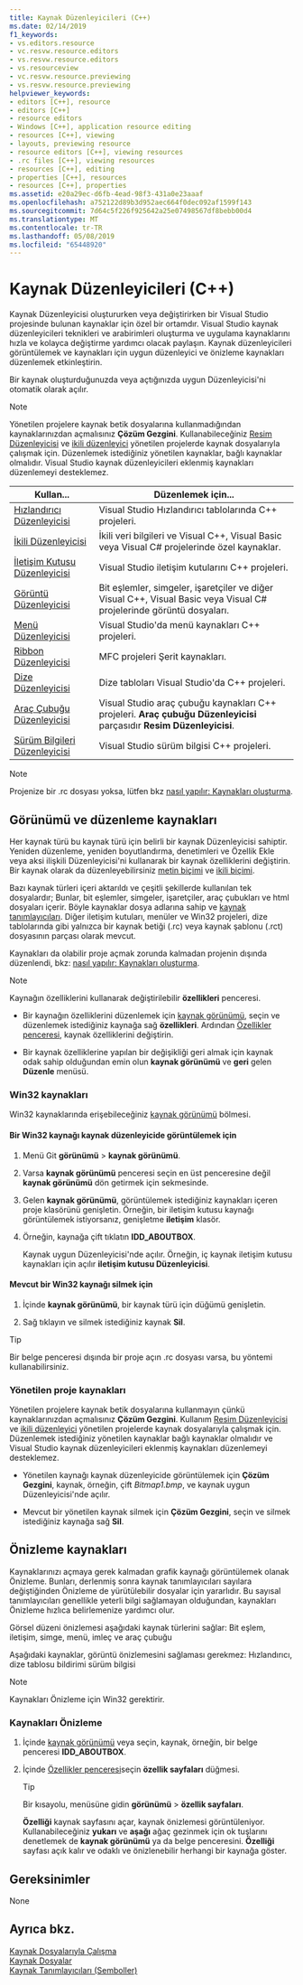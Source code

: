 ```yaml
---
title: Kaynak Düzenleyicileri (C++)
ms.date: 02/14/2019
f1_keywords:
- vs.editors.resource
- vc.resvw.resource.editors
- vs.resvw.resource.editors
- vs.resourceview
- vc.resvw.resource.previewing
- vs.resvw.resource.previewing
helpviewer_keywords:
- editors [C++], resource
- editors [C++]
- resource editors
- Windows [C++], application resource editing
- resources [C++], viewing
- layouts, previewing resource
- resource editors [C++], viewing resources
- .rc files [C++], viewing resources
- resources [C++], editing
- properties [C++], resources
- resources [C++], properties
ms.assetid: e20a29ec-d6fb-4ead-98f3-431a0e23aaaf
ms.openlocfilehash: a752122d89b3d952aec664f0dec092af1599f143
ms.sourcegitcommit: 7d64c5f226f925642a25e07498567df8bebb00d4
ms.translationtype: MT
ms.contentlocale: tr-TR
ms.lasthandoff: 05/08/2019
ms.locfileid: "65448920"
---
```

# <a name="resource-editors-c"></a>Kaynak Düzenleyicileri (C++)

Kaynak Düzenleyicisi oluştururken veya değiştirirken bir Visual Studio projesinde bulunan kaynaklar için özel bir ortamdır. Visual Studio kaynak düzenleyicileri teknikleri ve arabirimleri oluşturma ve uygulama kaynaklarını hızla ve kolayca değiştirme yardımcı olacak paylaşın. Kaynak düzenleyicileri görüntülemek ve kaynakları için uygun düzenleyici ve önizleme kaynakları düzenlemek etkinleştirin.

Bir kaynak oluşturduğunuzda veya açtığınızda uygun Düzenleyicisi'ni otomatik olarak açılır.

> [!NOTE]
> Yönetilen projelere kaynak betik dosyalarına kullanmadığından kaynaklarınızdan açmalısınız **Çözüm Gezgini**. Kullanabileceğiniz [Resim Düzenleyicisi](../windows/image-editor-for-icons.md) ve [ikili düzenleyici](binary-editor.md) yönetilen projelerde kaynak dosyalarıyla çalışmak için. Düzenlemek istediğiniz yönetilen kaynaklar, bağlı kaynaklar olmalıdır. Visual Studio kaynak düzenleyicileri eklenmiş kaynakları düzenlemeyi desteklemez.

|Kullan...|Düzenlemek için...|
|----------------|----------------|
|[Hızlandırıcı Düzenleyicisi](../windows/accelerator-editor.md)|Visual Studio Hızlandırıcı tablolarında C++ projeleri.|
|[İkili Düzenleyicisi](binary-editor.md)|İkili veri bilgileri ve Visual C++, Visual Basic veya Visual C# projelerinde özel kaynaklar.|
|[İletişim Kutusu Düzenleyicisi](../windows/dialog-editor.md)|Visual Studio iletişim kutularını C++ projeleri.|
|[Görüntü Düzenleyicisi](../windows/image-editor-for-icons.md)|Bit eşlemler, simgeler, işaretçiler ve diğer Visual C++, Visual Basic veya Visual C# projelerinde görüntü dosyaları.|
|[Menü Düzenleyicisi](../windows/menu-editor.md)|Visual Studio'da menü kaynakları C++ projeleri.|
|[Ribbon Düzenleyicisi](../mfc/ribbon-designer-mfc.md)|MFC projeleri Şerit kaynakları.|
|[Dize Düzenleyicisi](../windows/string-editor.md)|Dize tabloları Visual Studio'da C++ projeleri.|
|[Araç Çubuğu Düzenleyicisi](../windows/toolbar-editor.md)|Visual Studio araç çubuğu kaynakları C++ projeleri. **Araç çubuğu Düzenleyicisi** parçasıdır **Resim Düzenleyicisi**.|
|[Sürüm Bilgileri Düzenleyicisi](../windows/version-information-editor.md)|Visual Studio sürüm bilgisi C++ projeleri.|

> [!NOTE]
> Projenize bir .rc dosyası yoksa, lütfen bkz [nasıl yapılır: Kaynakları oluşturma](../windows/how-to-create-a-resource-script-file.md).

## <a name="view-and-edit-resources"></a>Görünümü ve düzenleme kaynakları

Her kaynak türü bu kaynak türü için belirli bir kaynak Düzenleyicisi sahiptir. Yeniden düzenleme, yeniden boyutlandırma, denetimleri ve Özellik Ekle veya aksi ilişkili Düzenleyicisi'ni kullanarak bir kaynak özelliklerini değiştirin. Bir kaynak olarak da düzenleyebilirsiniz [metin biçimi](../windows/how-to-open-a-resource-script-file-in-text-format.md) ve [ikili biçimi](../windows/opening-a-resource-for-binary-editing.md).

Bazı kaynak türleri içeri aktarıldı ve çeşitli şekillerde kullanılan tek dosyalardır; Bunlar, bit eşlemler, simgeler, işaretçiler, araç çubukları ve html dosyaları içerir. Böyle kaynaklar dosya adlarına sahip ve [kaynak tanımlayıcıları](../windows/symbols-resource-identifiers.md). Diğer iletişim kutuları, menüler ve Win32 projeleri, dize tablolarında gibi yalnızca bir kaynak betiği (.rc) veya kaynak şablonu (.rct) dosyasının parçası olarak mevcut.

Kaynakları da olabilir proje açmak zorunda kalmadan projenin dışında düzenlendi, bkz: [nasıl yapılır: Kaynakları oluşturma](../windows/how-to-open-a-resource-script-file-outside-of-a-project-standalone.md).

> [!NOTE]
> Kaynağın özelliklerini kullanarak değiştirilebilir **özellikleri** penceresi.

- Bir kaynağın özelliklerini düzenlemek için [kaynak görünümü](how-to-create-a-resource-script-file.md#create-resources), seçin ve düzenlemek istediğiniz kaynağa sağ **özellikleri**.  Ardından [Özellikler penceresi](/visualstudio/ide/reference/properties-window), kaynak özelliklerini değiştirin.

- Bir kaynak özelliklerine yapılan bir değişikliği geri almak için kaynak odak sahip olduğundan emin olun **kaynak görünümü** ve **geri** gelen **Düzenle** menüsü.

### <a name="win32-resources"></a>Win32 kaynakları

Win32 kaynaklarında erişebileceğiniz [kaynak görünümü](how-to-create-a-resource-script-file.md#create-resources) bölmesi.

#### <a name="to-view-a-win32-resource-in-a-resource-editor"></a>Bir Win32 kaynağı kaynak düzenleyicide görüntülemek için

1. Menü Git **görünümü** > **kaynak görünümü**.

1. Varsa **kaynak görünümü** penceresi seçin en üst penceresine değil **kaynak görünümü** dön getirmek için sekmesinde.

1. Gelen **kaynak görünümü**, görüntülemek istediğiniz kaynakları içeren proje klasörünü genişletin. Örneğin, bir iletişim kutusu kaynağı görüntülemek istiyorsanız, genişletme **iletişim** klasör.

1. Örneğin, kaynağa çift tıklatın **IDD_ABOUTBOX**.

   Kaynak uygun Düzenleyicisi'nde açılır. Örneğin, iç kaynak iletişim kutusu kaynakları için açılır **iletişim kutusu Düzenleyicisi**.

#### <a name="to-delete-an-existing-win32-resource"></a>Mevcut bir Win32 kaynağı silmek için

1. İçinde **kaynak görünümü**, bir kaynak türü için düğümü genişletin.

1. Sağ tıklayın ve silmek istediğiniz kaynak **Sil**.

> [!TIP]
> Bir belge penceresi dışında bir proje açın .rc dosyası varsa, bu yöntemi kullanabilirsiniz.

### <a name="managed-project-resources"></a>Yönetilen proje kaynakları

Yönetilen projelere kaynak betik dosyalarına kullanmayın çünkü kaynaklarınızdan açmalısınız **Çözüm Gezgini**. Kullanım [Resim Düzenleyicisi](../windows/image-editor-for-icons.md) ve [ikili düzenleyici](binary-editor.md) yönetilen projelerde kaynak dosyalarıyla çalışmak için. Düzenlemek istediğiniz yönetilen kaynaklar bağlı kaynaklar olmalıdır ve Visual Studio kaynak düzenleyicileri eklenmiş kaynakları düzenlemeyi desteklemez.

- Yönetilen kaynağı kaynak düzenleyicide görüntülemek için **Çözüm Gezgini**, kaynak, örneğin, çift *Bitmap1.bmp*, ve kaynak uygun Düzenleyicisi'nde açılır.

- Mevcut bir yönetilen kaynak silmek için **Çözüm Gezgini**, seçin ve silmek istediğiniz kaynağa sağ **Sil**.

## <a name="preview-resources"></a>Önizleme kaynakları

Kaynaklarınızı açmaya gerek kalmadan grafik kaynağı görüntülemek olanak Önizleme. Bunları, derlenmiş sonra kaynak tanımlayıcıları sayılara değiştiğinden Önizleme de yürütülebilir dosyalar için yararlıdır. Bu sayısal tanımlayıcıları genellikle yeterli bilgi sağlamayan olduğundan, kaynakları Önizleme hızlıca belirlemenize yardımcı olur.

Görsel düzeni önizlemesi aşağıdaki kaynak türlerini sağlar: Bit eşlem, iletişim, simge, menü, imleç ve araç çubuğu

Aşağıdaki kaynaklar, görüntü önizlemesini sağlaması gerekmez: Hızlandırıcı, dize tablosu bildirimi sürüm bilgisi

> [!NOTE]
> Kaynakları Önizleme için Win32 gerektirir.

### <a name="to-preview-resources"></a>Kaynakları Önizleme

1. İçinde [kaynak görünümü](how-to-create-a-resource-script-file.md#create-resources) veya seçin, kaynak, örneğin, bir belge penceresi **IDD_ABOUTBOX**.

1. İçinde [Özellikler penceresi](/visualstudio/ide/reference/properties-window)seçin **özellik sayfaları** düğmesi.

   > [!TIP]
   > Bir kısayolu, menüsüne gidin **görünümü** > **özellik sayfaları**.

   **Özelliği** kaynak sayfasını açar, kaynak önizlemesi görüntüleniyor. Kullanabileceğiniz **yukarı** ve **aşağı** ağaç gezinmek için ok tuşlarını denetlemek de **kaynak görünümü** ya da belge penceresini. **Özelliği** sayfası açık kalır ve odaklı ve önizlenebilir herhangi bir kaynağa göster.

## <a name="requirements"></a>Gereksinimler

None

## <a name="see-also"></a>Ayrıca bkz.

[Kaynak Dosyalarıyla Çalışma](../windows/working-with-resource-files.md)<br/>
[Kaynak Dosyalar](../windows/resource-files-visual-studio.md)<br/>
[Kaynak Tanımlayıcıları (Semboller)](../windows/symbols-resource-identifiers.md)<br/>